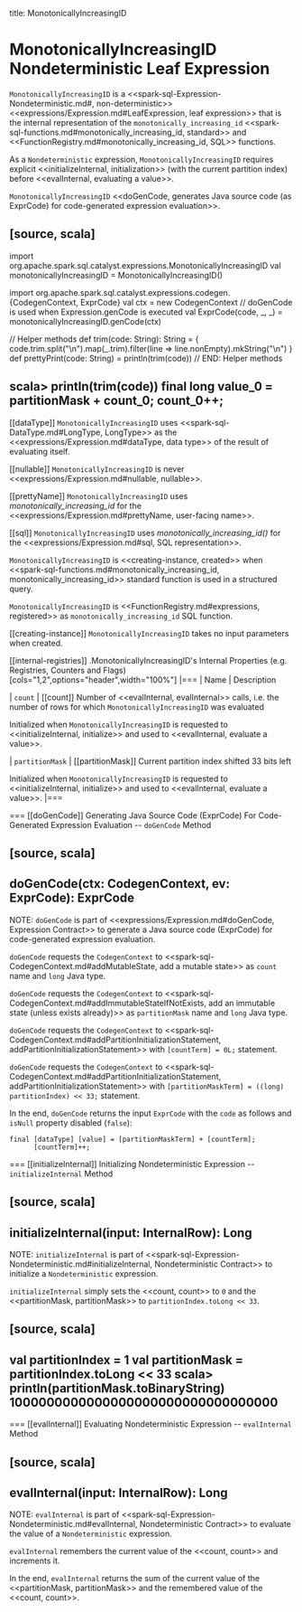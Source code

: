 title: MonotonicallyIncreasingID

# MonotonicallyIncreasingID Nondeterministic Leaf Expression

`MonotonicallyIncreasingID` is a <<spark-sql-Expression-Nondeterministic.md#, non-deterministic>> <<expressions/Expression.md#LeafExpression, leaf expression>> that is the internal representation of the `monotonically_increasing_id` <<spark-sql-functions.md#monotonically_increasing_id, standard>> and <<FunctionRegistry.md#monotonically_increasing_id, SQL>> functions.

As a `Nondeterministic` expression, `MonotonicallyIncreasingID` requires explicit <<initializeInternal, initialization>> (with the current partition index) before <<evalInternal, evaluating a value>>.

`MonotonicallyIncreasingID` <<doGenCode, generates Java source code (as ExprCode) for code-generated expression evaluation>>.

[source, scala]
----
import org.apache.spark.sql.catalyst.expressions.MonotonicallyIncreasingID
val monotonicallyIncreasingID = MonotonicallyIncreasingID()

import org.apache.spark.sql.catalyst.expressions.codegen.{CodegenContext, ExprCode}
val ctx = new CodegenContext
// doGenCode is used when Expression.genCode is executed
val ExprCode(code, _, _) = monotonicallyIncreasingID.genCode(ctx)

// Helper methods
def trim(code: String): String = {
  code.trim.split("\n").map(_.trim).filter(line => line.nonEmpty).mkString("\n")
}
def prettyPrint(code: String) = println(trim(code))
// END: Helper methods

scala> println(trim(code))
final long value_0 = partitionMask + count_0;
count_0++;
----

[[dataType]]
`MonotonicallyIncreasingID` uses <<spark-sql-DataType.md#LongType, LongType>> as the <<expressions/Expression.md#dataType, data type>> of the result of evaluating itself.

[[nullable]]
`MonotonicallyIncreasingID` is never <<expressions/Expression.md#nullable, nullable>>.

[[prettyName]]
`MonotonicallyIncreasingID` uses *monotonically_increasing_id* for the <<expressions/Expression.md#prettyName, user-facing name>>.

[[sql]]
`MonotonicallyIncreasingID` uses *monotonically_increasing_id()* for the <<expressions/Expression.md#sql, SQL representation>>.

`MonotonicallyIncreasingID` is <<creating-instance, created>> when <<spark-sql-functions.md#monotonically_increasing_id, monotonically_increasing_id>> standard function is used in a structured query.

`MonotonicallyIncreasingID` is <<FunctionRegistry.md#expressions, registered>> as `monotonically_increasing_id` SQL function.

[[creating-instance]]
`MonotonicallyIncreasingID` takes no input parameters when created.

[[internal-registries]]
.MonotonicallyIncreasingID's Internal Properties (e.g. Registries, Counters and Flags)
[cols="1,2",options="header",width="100%"]
|===
| Name
| Description

| `count`
| [[count]] Number of <<evalInternal, evalInternal>> calls, i.e. the number of rows for which `MonotonicallyIncreasingID` was evaluated

Initialized when `MonotonicallyIncreasingID` is requested to <<initializeInternal, initialize>> and used to <<evalInternal, evaluate a value>>.

| `partitionMask`
| [[partitionMask]] Current partition index shifted 33 bits left

Initialized when `MonotonicallyIncreasingID` is requested to <<initializeInternal, initialize>> and used to <<evalInternal, evaluate a value>>.
|===

=== [[doGenCode]] Generating Java Source Code (ExprCode) For Code-Generated Expression Evaluation -- `doGenCode` Method

[source, scala]
----
doGenCode(ctx: CodegenContext, ev: ExprCode): ExprCode
----

NOTE: `doGenCode` is part of <<expressions/Expression.md#doGenCode, Expression Contract>> to generate a Java source code (ExprCode) for code-generated expression evaluation.

`doGenCode` requests the `CodegenContext` to <<spark-sql-CodegenContext.md#addMutableState, add a mutable state>> as `count` name and `long` Java type.

`doGenCode` requests the `CodegenContext` to <<spark-sql-CodegenContext.md#addImmutableStateIfNotExists, add an immutable state (unless exists already)>> as `partitionMask` name and `long` Java type.

`doGenCode` requests the `CodegenContext` to <<spark-sql-CodegenContext.md#addPartitionInitializationStatement, addPartitionInitializationStatement>> with `[countTerm] = 0L;` statement.

`doGenCode` requests the `CodegenContext` to <<spark-sql-CodegenContext.md#addPartitionInitializationStatement, addPartitionInitializationStatement>> with `[partitionMaskTerm] = ((long) partitionIndex) << 33;` statement.

In the end, `doGenCode` returns the input `ExprCode` with the `code` as follows and `isNull` property disabled (`false`):

```
final [dataType] [value] = [partitionMaskTerm] + [countTerm];
      [countTerm]++;
```

=== [[initializeInternal]] Initializing Nondeterministic Expression -- `initializeInternal` Method

[source, scala]
----
initializeInternal(input: InternalRow): Long
----

NOTE: `initializeInternal` is part of <<spark-sql-Expression-Nondeterministic.md#initializeInternal, Nondeterministic Contract>> to initialize a `Nondeterministic` expression.

`initializeInternal` simply sets the <<count, count>> to `0` and the <<partitionMask, partitionMask>> to `partitionIndex.toLong << 33`.

[source, scala]
----
val partitionIndex = 1
val partitionMask = partitionIndex.toLong << 33
scala> println(partitionMask.toBinaryString)
1000000000000000000000000000000000
----

=== [[evalInternal]] Evaluating Nondeterministic Expression -- `evalInternal` Method

[source, scala]
----
evalInternal(input: InternalRow): Long
----

NOTE: `evalInternal` is part of <<spark-sql-Expression-Nondeterministic.md#evalInternal, Nondeterministic Contract>> to evaluate the value of a `Nondeterministic` expression.

`evalInternal` remembers the current value of the <<count, count>> and increments it.

In the end, `evalInternal` returns the sum of the current value of the <<partitionMask, partitionMask>> and the remembered value of the <<count, count>>.
